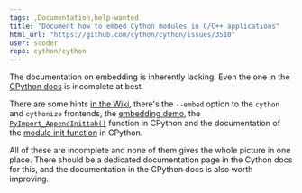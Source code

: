 ```yaml
---
tags: ,Documentation,help-wanted
title: "Document how to embed Cython modules in C/C++ applications"
html_url: "https://github.com/cython/cython/issues/3510"
user: scoder
repo: cython/cython
---
```


The documentation on embedding is inherently lacking. Even the one in the [CPython docs](https://docs.python.org/3/extending/embedding.html) is incomplete at best.

There are some hints [in the Wiki](https://github.com/cython/cython/wiki/EmbeddingCython), there's the `--embed` option to the `cython` and `cythonize` frontends, the [embedding demo](https://github.com/cython/cython/tree/master/Demos/embed), the [`PyImport_AppendInittab()`](https://docs.python.org/3/c-api/import.html#c.PyImport_AppendInittab) function in CPython and the documentation of the [module init function](https://docs.python.org/3/extending/extending.html#the-module-s-method-table-and-initialization-function) in CPython.

All of these are incomplete and none of them gives the whole picture in one place. There should be a dedicated documentation page in the Cython docs for this, and the documentation in the CPython docs is also worth improving.
